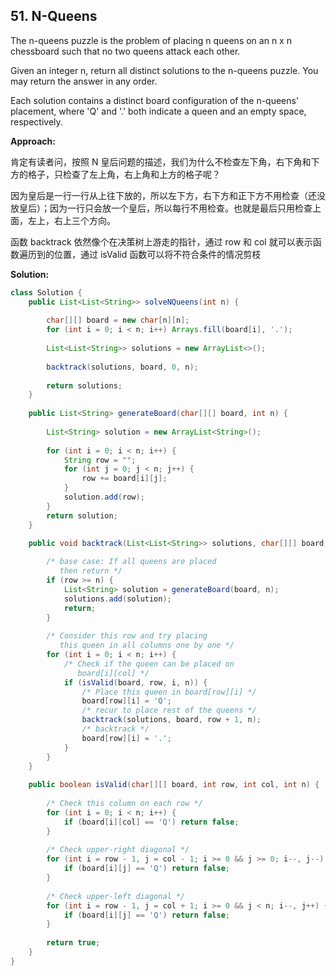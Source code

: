 ## 51. N-Queens

The n-queens puzzle is the problem of placing n queens on an n x n chessboard such that no two queens attack each other.

Given an integer n, return all distinct solutions to the n-queens puzzle. You may return the answer in any order.

Each solution contains a distinct board configuration of the n-queens' placement, where 'Q' and '.' both indicate a queen and an empty space, respectively.

**Approach:**

肯定有读者问，按照 N 皇后问题的描述，我们为什么不检查左下角，右下角和下方的格子，只检查了左上角，右上角和上方的格子呢？

因为皇后是一行一行从上往下放的，所以左下方，右下方和正下方不用检查（还没放皇后）；因为一行只会放一个皇后，所以每行不用检查。也就是最后只用检查上面，左上，右上三个方向。

函数 backtrack 依然像个在决策树上游走的指针，通过 row 和 col 就可以表示函数遍历到的位置，通过 isValid 函数可以将不符合条件的情况剪枝

**Solution:**

```java
class Solution {
    public List<List<String>> solveNQueens(int n) {
        
        char[][] board = new char[n][n];
        for (int i = 0; i < n; i++) Arrays.fill(board[i], '.');
        
        List<List<String>> solutions = new ArrayList<>();
        
        backtrack(solutions, board, 0, n);
        
        return solutions;
    }
    
    public List<String> generateBoard(char[][] board, int n) {
         
        List<String> solution = new ArrayList<String>();
         
        for (int i = 0; i < n; i++) {
            String row = "";
            for (int j = 0; j < n; j++) {
                row += board[i][j];
            }
            solution.add(row);
        }
        return solution;
    }
    
    public void backtrack(List<List<String>> solutions, char[][] board, int row, int n) {

        /* base case: If all queens are placed
           then return */
        if (row >= n) {
            List<String> solution = generateBoard(board, n);
            solutions.add(solution);
            return;
        }
 
        /* Consider this row and try placing
           this queen in all columns one by one */
        for (int i = 0; i < n; i++) {
            /* Check if the queen can be placed on
               board[i][col] */
            if (isValid(board, row, i, n)) {
                /* Place this queen in board[row][i] */
                board[row][i] = 'Q';
                /* recur to place rest of the queens */
                backtrack(solutions, board, row + 1, n);
                /* backtrack */
                board[row][i] = '.';
            }
        }
    }
    
    public boolean isValid(char[][] board, int row, int col, int n) {
        
        /* Check this column on each row */
        for (int i = 0; i < n; i++) {
            if (board[i][col] == 'Q') return false;
        }
 
        /* Check upper-right diagonal */
        for (int i = row - 1, j = col - 1; i >= 0 && j >= 0; i--, j--) {
            if (board[i][j] == 'Q') return false;
        }
 
        /* Check upper-left diagonal */
        for (int i = row - 1, j = col + 1; i >= 0 && j < n; i--, j++) {
            if (board[i][j] == 'Q') return false;
        }
 
        return true;
    }
}
```